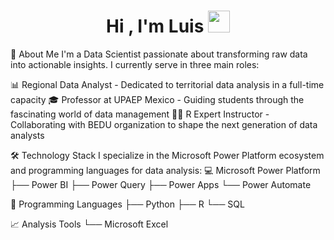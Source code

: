 <h1 align="center">Hi , I'm Luis <img src="https://media.giphy.com/media/hvRJCLFzcasrR4ia7z/giphy.gif" width="35"></h1>

🚀 About Me
I'm a Data Scientist passionate about transforming raw data into actionable insights. I currently serve in three main roles:

📊 Regional Data Analyst - Dedicated to territorial data analysis in a full-time capacity
🎓 Professor at UPAEP Mexico - Guiding students through the fascinating world of data management
👨‍🏫 R Expert Instructor - Collaborating with BEDU organization to shape the next generation of data analysts

🛠️ Technology Stack
I specialize in the Microsoft Power Platform ecosystem and programming languages for data analysis:
💻 Microsoft Power Platform
    ├── Power BI
    ├── Power Query
    ├── Power Apps
    └── Power Automate
    
🐍 Programming Languages
    ├── Python
    ├── R
    └── SQL

📈 Analysis Tools
    └── Microsoft Excel




